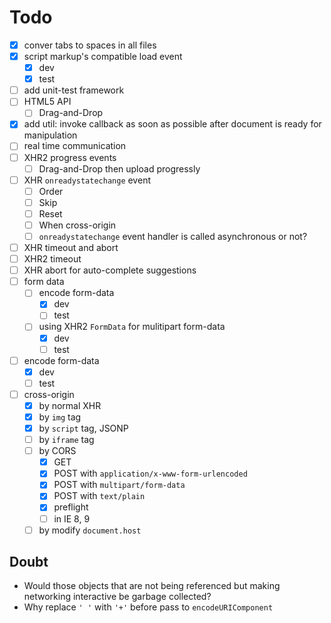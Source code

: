 # Todo

- [x] conver tabs to spaces in all files
- [x] script markup's compatible load event
  - [x] dev
  - [x] test
- [ ] add unit-test framework
- [ ] HTML5 API
  - [ ] Drag-and-Drop
- [x] add util: invoke callback as soon as possible after document is ready for manipulation
- [ ] real time communication
- [ ] XHR2 progress events
  - [ ] Drag-and-Drop then upload progressly
- [ ] XHR `onreadystatechange` event
  - [ ] Order
  - [ ] Skip
  - [ ] Reset
  - [ ] When cross-origin
  - [ ] `onreadystatechange` event handler is called asynchronous or not?
- [ ] XHR timeout and abort
- [ ] XHR2 timeout
- [ ] XHR abort for auto-complete suggestions
- [ ] form data
  - [ ] encode form-data
    - [x] dev
    - [ ] test
  - [ ] using XHR2 `FormData` for mulitipart form-data
    - [x] dev
    - [ ] test
- [ ] encode form-data
  - [x] dev
  - [ ] test
- [ ] cross-origin
  - [x] by normal XHR
  - [x] by `img` tag
  - [x] by `script` tag, JSONP
  - [ ] by `iframe` tag
  - [ ] by CORS
    - [x] GET
    - [x] POST with `application/x-www-form-urlencoded`
    - [x] POST with `multipart/form-data`
    - [x] POST with `text/plain`
    - [x] preflight
    - [ ] in IE 8, 9
  - [ ] by modify `document.host`

## Doubt

- Would those objects that are not being referenced but making networking interactive be garbage collected?
- Why replace `' '` with `'+'` before pass to `encodeURIComponent`
